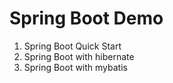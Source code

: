 # Spring Boot Demo

1. Spring Boot Quick Start
2. Spring Boot with hibernate
3. Spring Boot with mybatis
